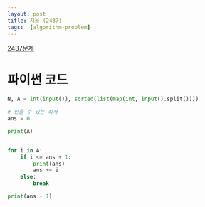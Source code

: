 ```yaml
---
layout: post
title: 저울 (2437)
tags:  [algorithm-problem]
---
```


[2437문제](https://www.acmicpc.net/problem/2437)
# 파이썬 코드
~~~python
N, A = int(input()), sorted(list(map(int, input().split())))

# 만들 수 있는 최저
ans = 0

print(A)


for i in A:
    if i <= ans + 1:
        print(ans)
        ans += i
    else:
        break

print(ans + 1)
~~~
